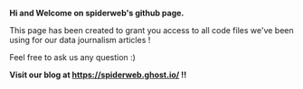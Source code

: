 <b> Hi and Welcome on spiderweb's github page. </b>

This page has been created to grant you access to all code files we've been using for our data journalism articles !

Feel free to ask us any question :)

 <b> <t1>Visit our blog at https://spiderweb.ghost.io/ !! </t1> </b>




